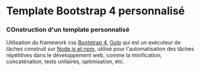 # Template Bootstrap 4 personnalisé

### COnstruction d'un template personnalisé

Utilisation du framework css [Bootstrap 4](https://getbootstrap.com), [Gulp](https://gulpjs.com) qui est un 
exécuteur de tâches construit sur [Node.js et npm](https://nodejs.org), utilisé pour l'automatisation des tâches répétitives 
dans le développement web, comme la minification, concaténation, tests unitaires, optimisation, etc.

